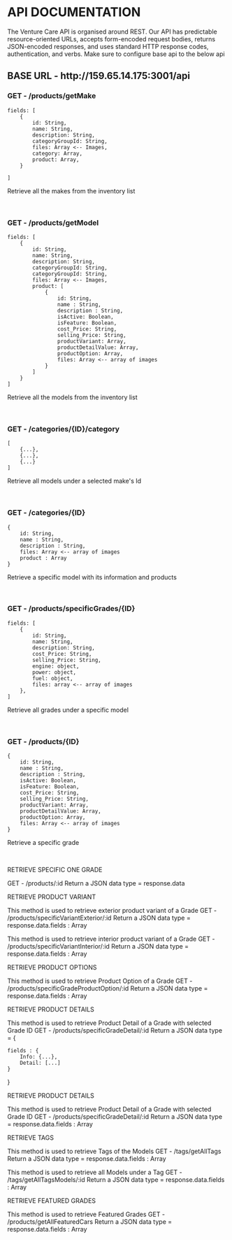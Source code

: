 <h1>API DOCUMENTATION</h1>

<span>
The Venture Care API is organised around REST. Our API has predictable resource-oriented URLs, accepts form-encoded request bodies, returns JSON-encoded responses, and uses standard HTTP response codes, authentication, and verbs. Make sure to configure base api to the below api
</span>



<h2>BASE URL - http://159.65.14.175:3001/api</h2>


<h3>GET - <span>/products/getMake</span></h3>  

    fields: [
        {
            id: String,
            name: String,
            description: String,
            categoryGroupId: String,
            files: Array <-- Images,
            category: Array,
            product: Array,
        }
        
    ]

Retrieve all the makes from the inventory list

<br/>

<h3>GET - <span>/products/getModel</span></h3>  

    fields: [
        {
            id: String,
            name: String,
            description: String,
            categoryGroupId: String,
            categoryGroupId: String,
            files: Array <-- Images,
            product: [
                {
                    id: String,
                    name : String,
                    description : String,
                    isActive: Boolean,
                    isFeature: Boolean,
                    cost_Price: String,
                    selling_Price: String,
                    productVariant: Array,
                    productDetailValue: Array,
                    productOption: Array,
                    files: Array <-- array of images 
                }
            ]
        }
    ]

Retrieve all the models from the inventory list

<br/>

<h3>GET - <span>/categories/{ID}/category</span></h3>  

    [
        {...},
        {...},
        {...}
    ]

Retrieve all models under a selected make's Id

<br/>

<h3>GET - <span>/categories/{ID}</span></h3>  

    {
        id: String,
        name : String,
        description : String,
        files: Array <-- array of images 
        product : Array
    }

Retrieve a specific model with its information and products

<br/>

<h3>GET - <span>/products/specificGrades/{ID}</span></h3>  

    fields: [
        {
            id: String,
            name: String,
            description: String,
            cost_Price: String,
            selling_Price: String,
            engine: object,
            power: object,
            fuel: object,
            files: array <-- array of images 
        },
    ]

Retrieve all grades under a specific model

<br/>

<h3>GET - <span>/products/{ID}</span></h3>  

    {
        id: String,
        name : String,
        description : String,
        isActive: Boolean,
        isFeature: Boolean,
        cost_Price: String,
        selling_Price: String,
        productVariant: Array,
        productDetailValue: Array,
        productOption: Array,
        files: Array <-- array of images 
    }

Retrieve a specific grade 

<br/>




RETRIEVE SPECIFIC ONE GRADE

GET - /products/:id
Return a JSON data type = response.data




RETRIEVE PRODUCT VARIANT

This method is used to retrieve exterior product variant of a Grade
GET - /products/specificVariantExterior/:id
Return a JSON data type = response.data.fields : Array

This method is used to retrieve interior product variant of a Grade
GET - /products/specificVariantInterior/:id
Return a JSON data type = response.data.fields : Array


RETRIEVE PRODUCT OPTIONS

This method is used to retrieve Product Option of a Grade
GET - /products/specificGradeProductOption/:id
Return a JSON data type = response.data.fields : Array

RETRIEVE PRODUCT DETAILS

This method is used to retrieve Product Detail of a Grade with selected Grade ID
GET - /products/specificGradeDetail/:id
Return a JSON data type = {

    fields : {
        Info: {...},
        Detail: [...]
    }

}





RETRIEVE PRODUCT DETAILS

This method is used to retrieve Product Detail of a Grade with selected Grade ID
GET - /products/specificGradeDetail/:id
Return a JSON data type = response.data.fields : Array


RETRIEVE TAGS

This method is used to retrieve Tags of the Models
GET - /tags/getAllTags
Return a JSON data type = response.data.fields : Array

This method is used to retrieve all Models under a Tag
GET - /tags/getAllTagsModels/:id
Return a JSON data type = response.data.fields : Array



RETRIEVE FEATURED GRADES

This method is used to retrieve Featured Grades
GET - /products/getAllFeaturedCars
Return a JSON data type = response.data.fields : Array


